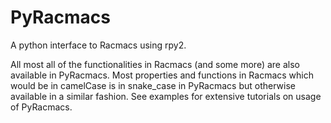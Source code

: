 # PyRacmacs
A python interface to Racmacs using rpy2.

All most all of the functionalities in Racmacs (and some more) are also available in PyRacmacs. Most properties and functions in Racmacs which would be in camelCase 
is in snake_case in PyRacmacs but otherwise available in a similar fashion. See examples for extensive tutorials on usage of PyRacmacs.
